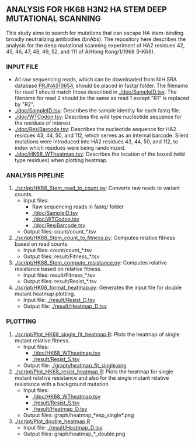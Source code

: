 ## ANALYSIS FOR HK68 H3N2 HA STEM DEEP MUTATIONAL SCANNING
This study aims to search for mutations that can escape HA stem-binding broadly neutralizing antibodies (bnAbs). The repository here describes the analysis for the deep mutational scanning experiment of HA2 residues 42, 45, 46, 47, 48, 49, 52, and 111 of A/Hong Kong/1/1968 (HK68).

### INPUT FILE
* All raw sequencing reads, which can be downloaded from NIH SRA database [PRJNA510654](https://www.ncbi.nlm.nih.gov/bioproject/PRJNA510654), should be placed in fastq/ folder. The filename for read 1 should match those described in [./doc/SampleID.tsv](./doc/SampleID.tsv). The filename for read 2 should be the same as read 1 except "R1" is replaced by "R2".
* [./doc/SampleID.tsv](./doc/SampleID.tsv): Describes the sample identity for each fastq file.
* [./doc/WTCodon.tsv](./doc/WTCodon.tsv): Describes the wild type nucleotide sequence for the residues of interest
* [./doc/ResiBarcode.tsv](./doc/ResiBarcode.tsv): Describes the nucleotide sequence for HA2 residues 43, 44, 50, and 112, which serves as an internal barcode. Silent mutations were introduced into HA2 residues 43, 44, 50, and 112, to index which residues were being randomized. 
* [./doc/HK68\_WTheatmap.tsv](./doc/HK68\_WTheatmap.tsv): Describes the location of the boxed (wild type residues) when plotting heatmap.

### ANALYSIS PIPELINE
1. [./script/HK68\_Stem\_read\_to\_count.py](./script/HK68_Stem_read_to_count.py): Converts raw reads to variant counts.
    - Input files: 
      - Raw sequencing reads in fastq/ folder
      - [./doc/SampleID.tsv](./doc/SampleID.tsv)
      - [./doc/WTCodon.tsv](./doc/WTCodon.tsv)
      - [./doc/ResiBarcode.tsv](./doc/ResiBarcode.tsv)
    - Output files: count/count\_\*.tsv
2. [./script/HK68\_Stem\_count\_to\_fitness.py](./script/HK68_Stem_count_to_fitness.py): Computes relative fitness based on read counts.
    - Input files: count/count\_\*.tsv
    - Output files: result/Fitness\_\*.tsv
3. [./script/HK68\_Stem\_compute\_resistance.py](./script/HK68\_Stem\_compute\_resistance.py): Computes relative resistance based on relative fitness.
    - Input files: result/Fitness\_\*.tsv
    - Output files: result/Resist\_\*.tsv
4. [./script/HK68\_format\_heatmap.py](./script/HK68\_format\_heatmap.py]): Generates the input file for double mutant heatmap plotting.
    - Input file: [./result/Resist\_D.tsv](./result/Resist\_D.tsv)
    - Output file: [./result/Heatmap\_D.tsv](./result/Heatmap\_D.tsv)

### PLOTTING
1. [./script/Plot\_HK68\_single\_fit\_heatmap.R](./script/Plot\_HK68\_single\_fit\_heatmap.R): Plots the heatmap of single mutant relative fitness.
    - Input files:
      - [./doc/HK68\_WTheatmap.tsv](./doc/HK68\_WTheatmap.tsv)
      - [./result/Resist\_S.tsv](./result/Resist\_S.tsv)
    - Output file: [./graph/heatmap\_fit\_single.png](./graph/heatmap\_fit\_single.png)
2. [./script/Plot\_HK68\_resist\_heatmap.R](./script/Plot\_HK68\_resist\_heatmap.R): Plots the heatmap for single mutant relative resistance and also for the single mutant relative resistance with a background mutation
    - Input files:
      - [./doc/HK68\_WTheatmap.tsv](./doc/HK68\_WTheatmap.tsv)
      - [./result/Resist\_S.tsv](./result/Resist\_S.tsv)
      - [./result/Heatmap\_D.tsv](./result/Heatmap\_D.tsv)
    - Output files: graph/heatmap\_\*esp\_single\*.png
3. [./script/Plot\_double\_heatmap.R](./script/Plot\_double\_heatmap.R)
    - Input file: [./result/Heatmap\_D.tsv](./result/Heatmap\_D.tsv)
    - Output files: graph/heatmap\_\*\_double.png
